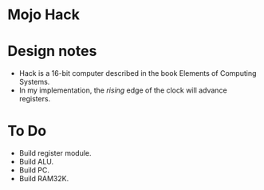 Mojo Hack
=========

# Design notes

* Hack is a 16-bit computer described in the book Elements of Computing Systems.
* In my implementation, the *rising* edge of the clock will advance registers.

# To Do

* Build register module.
* Build ALU.
* Build PC.
* Build RAM32K.
